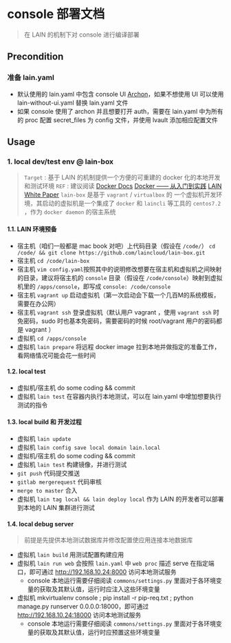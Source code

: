 # console 部署文档

>在 LAIN 的机制下对 console 进行编译部署

## Precondition

### 准备 lain.yaml 

- 默认使用的 lain.yaml 中包含 console UI [Archon](https://github.com/laincloud/archon)，如果不想使用 UI 可以使用 lain-without-ui.yaml 替换 lain.yaml 文件
- 如果 console 使用了 archon 并且想要打开 auth，需要在 lain.yaml 中为所有的 proc 配置 secret_files 为 config 文件，并使用 lvault 添加相应配置文件

## Usage

### 1. local dev/test env @ lain-box

>`Target` : 基于 LAIN 的机制提供一个方便的可重建的 docker 化的本地开发和测试环境
>`REF` : 建议阅读 [Docker Docs](https://docs.docker.com/)  [Docker —— 从入门到实践](http://yeasy.gitbooks.io/docker_practice/content/)  [LAIN White Paper](https://laincloud.gitbooks.io/white-paper/content/)
>`lain-box` 是基于 `vagrant` / `virtualbox` 的 一个虚拟机开发环境，其启动的虚拟机是一个集成了 `docker` 和 `laincli` 等工具的 `centos7.2` ，作为 `docker daemon` 的宿主系统

#### 1.1. LAIN 环境预备

- 宿主机（咱们一般都是 mac book 对吧）上代码目录（假设在 `/code/`） `cd /code/ && git clone https://github.com/laincloud/lain-box.git`
- 宿主机 `cd /code/lain-box`
- 宿主机 `vim config.yaml`按照其中的说明修改想要在宿主机和虚拟机之间映射的目录，建议将宿主机的 `console` 目录（假设在 `/code/console`）映射到虚拟机里的 `/apps/console`，即写成 `console: /code/console`
- 宿主机 `vagrant up` 启动虚拟机（第一次启动会下载一个几百M的系统模板，需要在办公网）
- 宿主机 `vagrant ssh` 登录虚拟机（默认用户 vagrant ，使用 `vagrant ssh` 时免密码，sudo 时也基本免密码，需要密码的时候 root/vagrant 用户的密码都是 vagrant ）
- 虚拟机 `cd /apps/console`
- 虚拟机 `lain prepare`  将远程 docker image 拉到本地并做指定的准备工作，看网络情况可能会花一些时间

#### 1.2. local test

- 虚拟机/宿主机 do some coding && commit
- 虚拟机 `lain test`  在容器内执行本地测试，可以在 lain.yaml 中增加想要执行测试的指令

#### 1.3. local build 和 开发过程

- 虚拟机 `lain update`
- 虚拟机 `lain config save local domain lain.local`
- 虚拟机/宿主机 do some coding && commit
- 虚拟机 `lain test`  构建镜像，并进行测试
- `git push`   代码提交推送
- `gitlab mergerequest`  代码审核
- `merge to master` 合入
- 虚拟机 `lain tag local && lain deploy local` 作为 LAIN 的开发者可以部署到本地的 LAIN 集群进行测试

#### 1.4. local debug server

>前提是先提供本地测试数据库并修改配置使应用连接本地数据库

- 虚拟机 `lain build` 用测试配置构建应用
- 虚拟机 `lain run web` 会按照 `lain.yaml` 中 `web proc` 描述 serve 在指定端口，即可通过 http://192.168.10.24:8000 访问本地测试服务
    - console 本地运行需要仔细阅读 `commons/settings.py` 里面对于各环境变量的获取及其默认值，运行时应注入这些环境变量
- 虚拟机 mkvirtualenv console ; pip install -r pip-req.txt ; python manage.py runserver 0.0.0.0:18000，即可通过 http://192.168.10.24:18000 访问本地测试服务
    - console 本地运行需要仔细阅读 `commons/settings.py` 里面对于各环境变量的获取及其默认值，运行时应预置这些环境变量

